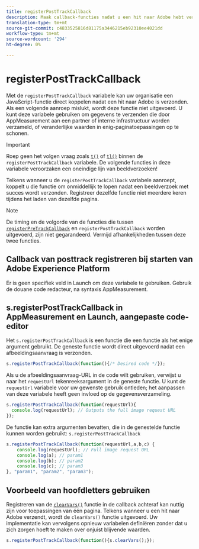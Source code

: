 ```yaml
---
title: registerPostTrackCallback
description: Maak callback-functies nadat u een hit naar Adobe hebt verzonden.
translation-type: tm+mt
source-git-commit: c4833525816d81175a3446215eb92310ee4021dd
workflow-type: tm+mt
source-wordcount: '294'
ht-degree: 0%

---
```



# registerPostTrackCallback

Met de `registerPostTrackCallback` variabele kan uw organisatie een JavaScript-functie direct koppelen nadat een hit naar Adobe is verzonden. Als een volgende aanroep mislukt, wordt deze functie niet uitgevoerd. U kunt deze variabele gebruiken om gegevens te verzenden die door AppMeasurement aan een partner of interne infrastructuur worden verzameld, of veranderlijke waarden in enig-paginatoepassingen op te schonen.

>[!IMPORTANT]
>
>Roep geen het volgen vraag zoals [`t()`](t-method.md) of [`tl()`](tl-method.md) binnen de `registerPostTrackCallback` variabele. De volgende functies in deze variabele veroorzaken een oneindige lijn van beeldverzoeken!

Telkens wanneer u de `registerPostTrackCallback` variabele aanroept, koppelt u die functie om onmiddellijk te lopen nadat een beeldverzoek met succes wordt verzonden. Registreer dezelfde functie niet meerdere keren tijdens het laden van dezelfde pagina.

>[!NOTE]
>
>De timing en de volgorde van de functies die tussen [`registerPreTrackCallback`](registerpretrackcallback.md) en `registerPostTrackCallback` worden uitgevoerd, zijn niet gegarandeerd. Vermijd afhankelijkheden tussen deze twee functies.

## Callback van posttrack registreren bij starten van Adobe Experience Platform

Er is geen specifiek veld in Launch om deze variabele te gebruiken. Gebruik de douane code redacteur, na syntaxis AppMeasurement.

## s.registerPostTrackCallback in AppMeasurement en Launch, aangepaste code-editor

Het `s.registerPostTrackCallback` is een functie die een functie als het enige argument gebruikt. De geneste functie wordt direct uitgevoerd nadat een afbeeldingsaanvraag is verzonden.

```js
s.registerPostTrackCallback(function(){/* Desired code */});
```

Als u de afbeeldingsaanvraag-URL in de code wilt gebruiken, verwijst u naar het `requestUrl` tekenreeksargument in de geneste functie. U kunt de `requestUrl` variabele voor uw gewenste gebruik ontleden; het aanpassen van deze variabele heeft geen invloed op de gegevensverzameling.

```js
s.registerPostTrackCallback(function(requestUrl){
  console.log(requestUrl); // Outputs the full image request URL
});
```

De functie kan extra argumenten bevatten, die in de genestelde functie kunnen worden gebruikt: `s.registerPostTrackCallback`

```js
s.registerPostTrackCallback(function(requestUrl,a,b,c) {
    console.log(requestUrl); // Full image request URL
    console.log(a); // param1
    console.log(b); // param2
    console.log(c); // param3
}, "param1", "param2", "param3");
```

## Voorbeeld van hoofdletters gebruiken

Registreren van de [`clearVars()`](clearvars.md) functie in de callback achteraf kan nuttig zijn voor toepassingen van één pagina. Telkens wanneer u een hit naar Adobe verzendt, wordt de `clearVars()` functie uitgevoerd. Uw implementatie kan vervolgens opnieuw variabelen definiëren zonder dat u zich zorgen hoeft te maken over onjuist blijvende waarden.

```js
s.registerPostTrackCallback(function(){s.clearVars();});
```
